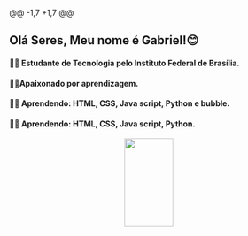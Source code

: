 @@ -1,7 +1,7 @@
## Olá Seres, Meu nome é Gabriel!😊
#### 👨‍🎓 Estudante de Tecnologia pelo Instituto Federal de Brasília. 
#### 🕵️‍♂️Apaixonado por aprendizagem.
#### 🐱‍🏍 Aprendendo: HTML, CSS, Java script, Python e bubble.
#### 🐱‍🏍 Aprendendo: HTML, CSS, Java script, Python.
<div align="center">
  <a href="https://github.com/OdisseuIII">
  <img height="160em"  width="42%"  src="https://github-readme-stats.vercel.app/api?username=OdisseuIII&show_icons=true&theme=black&include_all_commits=true&count_private=true"/>
